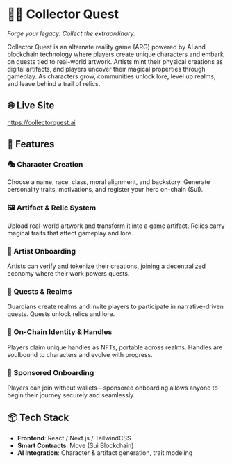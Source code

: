 # 🧙‍♂️ Collector Quest
*Forge your legacy. Collect the extraordinary.*

Collector Quest is an alternate reality game (ARG) powered by AI and blockchain technology where players create unique characters and embark on quests tied to real-world artwork. Artists mint their physical creations as digital artifacts, and players uncover their magical properties through gameplay. As characters grow, communities unlock lore, level up realms, and leave behind a trail of relics.

## 🌐 Live Site
https://collectorquest.ai

## 🚀 Features

### 🎭 Character Creation
Choose a name, race, class, moral alignment, and backstory. Generate personality traits, motivations, and register your hero on-chain (Sui).

### 🖼️ Artifact & Relic System
Upload real-world artwork and transform it into a game artifact. Relics carry magical traits that affect gameplay and lore.

### 🎨 Artist Onboarding
Artists can verify and tokenize their creations, joining a decentralized economy where their work powers quests.

### 🧩 Quests & Realms
Guardians create realms and invite players to participate in narrative-driven quests. Quests unlock relics and lore.

### 🪪 On-Chain Identity & Handles
Players claim unique handles as NFTs, portable across realms. Handles are soulbound to characters and evolve with progress.

### 🔐 Sponsored Onboarding
Players can join without wallets—sponsored onboarding allows anyone to begin their journey securely and seamlessly.

## 📦 Tech Stack
- **Frontend**: React / Next.js / TailwindCSS
- **Smart Contracts**: Move (Sui Blockchain)
- **AI Integration**: Character & artifact generation, trait modeling

